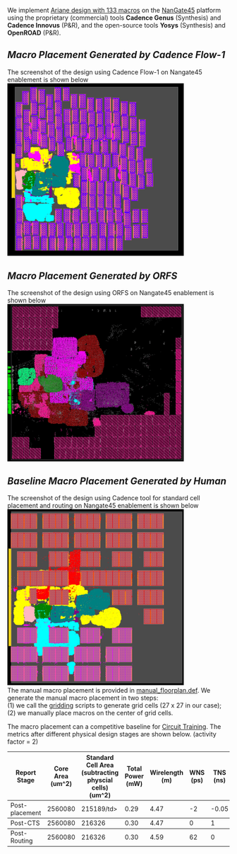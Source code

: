 We implement [Ariane design with 133 macros](../../../Testcases/ariane133) on the [NanGate45](../../../Enablements/NanGate45) platform using the proprietary (commercial) tools **Cadence Genus** (Synthesis) and **Cadence Innovus** (P&R), and the open-source tools **Yosys** (Synthesis) and **OpenROAD** (P&R). 


## *Macro Placement Generated by Cadence Flow-1*
The screenshot of the design using Cadence Flow-1 on Nangate45 enablement is shown below   
<img src="./screenshots/Ariane133_Innovus.png" alt="ariane133_cadence" width="400"/>  
  
## *Macro Placement Generated by ORFS*
The screenshot of the design using ORFS on Nangate45 enablement is shown below  
<img src="./screenshots/Ariane133_ORFS.png" alt="ariane136_orfs" width="400"/>

## *Baseline Macro Placement Generated by Human*
The screenshot of the design using Cadence tool for standard cell placement and routing on Nangate45 enablement is shown below   
<img src="./screenshots/manual_ariane133_Innovus.png" alt="ariane133_cadence" width="400"/>  
The manual macro placement is provided in [manual_floorplan.def](https://github.com/TILOS-AI-Institute/MacroPlacement/blob/main/Flows/NanGate45/ariane133/def/manual_floorplan.def).
We generate the manual macro placement in two steps:  
(1) we call the [gridding](https://github.com/TILOS-AI-Institute/MacroPlacement/tree/main/CodeElements/Gridding) scripts to generate grid cells (27 x 27 in our case); (2) we manually place macros on the center of grid cells.

The macro placement can a competitive baseline for [Circuit Training](https://github.com/google-research/circuit_training).
The metrics after different physical design stages are shown below. (activity factor = 2)
<table class="tg">
<thead>
  <tr>
    <th class="tg-0lax">Report Stage</th>
    <th class="tg-0lax">Core Area (um^2)</th>
    <th class="tg-0lax">Standard Cell Area (subtracting physcial cells) (um^2)</th>
    <th class="tg-0lax">Total Power (mW)</th>
    <th class="tg-0lax">Wirelength (m)</th>
    <th class="tg-0lax">WNS (ps)</th>
    <th class="tg-0lax">TNS (ns)</th>
  </tr>
</thead>
<tbody>
  <tr>
    <td class="tg-0lax">Post-placement</td>
    <td class="tg-0lax">2560080</td>
    <td class="tg-0lax">215189/td>
    <td class="tg-0lax">0.29</td>
    <td class="tg-0lax">4.47</td>
    <td class="tg-0lax">-2</td>
    <td class="tg-0lax">-0.05</td>   
  </tr>
</tbody>
<tbody>
  <tr>
    <td class="tg-0lax">Post-CTS</td>
    <td class="tg-0lax">2560080</td>
    <td class="tg-0lax">216326</td>
    <td class="tg-0lax">0.30</td>
    <td class="tg-0lax">4.47</td>
    <td class="tg-0lax">0</td>
    <td class="tg-0lax">1</td>   
  </tr>
</tbody>
<tbody>
  <tr>
    <td class="tg-0lax">Post-Routing</td>
    <td class="tg-0lax">2560080</td>
    <td class="tg-0lax">216326</td>
    <td class="tg-0lax">0.30</td>
    <td class="tg-0lax">4.59</td>
    <td class="tg-0lax">62</td>
    <td class="tg-0lax">0</td>   
  </tr>
</tbody>
</table>

